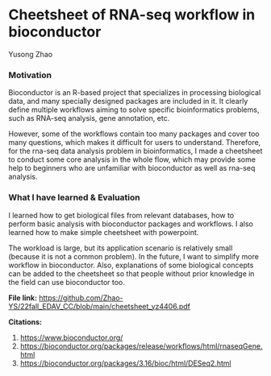 # Cheetsheet of RNA-seq workflow in bioconductor

Yusong Zhao

### Motivation

Bioconductor is an R-based project that specializes in processing biological data, and many specially designed packages are included in it. It clearly define multiple workflows aiming to solve specific bioinformatics problems, such as RNA-seq analysis, gene annotation, etc.

However, some of the workflows contain too many packages and cover too many questions, which makes it difficult for users to understand. Therefore, for the rna-seq data analysis problem in bioinformatics, I made a cheetsheet to conduct some core analysis in the whole flow, which may provide some help to beginners who are unfamiliar with bioconductor as well as rna-seq analysis.



### What I have learned & Evaluation

I learned how to get biological files from relevant databases, how to perform basic analysis with bioconductor packages and workflows. I also learned how to make simple cheetsheet with powerpoint.

The workload is large, but its application scenario is relatively small (because it is not a common problem). In the future, I want to simplify more workflow in bioconductor. Also, explanations of some biological concepts can be added to the cheetsheet so that people without prior knowledge in the field can use bioconductor too.

**File link:** https://github.com/Zhao-YS/22fall_EDAV_CC/blob/main/cheetsheet_yz4406.pdf

**Citations:**
1. https://www.bioconductor.org/
2. https://bioconductor.org/packages/release/workflows/html/rnaseqGene.html
3. https://bioconductor.org/packages/3.16/bioc/html/DESeq2.html
